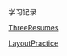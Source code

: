 学习记录

[ThreeResumes](https://xujiazhen.github.io/BDFE/%E9%9B%B6%E5%9F%BA%E7%A1%80%E5%AD%A6%E9%99%A2/ThreeResumes/index.html)

[LayoutPractice](https://xujiazhen.github.io/BDFE/%E9%9B%B6%E5%9F%BA%E7%A1%80%E5%AD%A6%E9%99%A2/LayoutPractice/index.html)